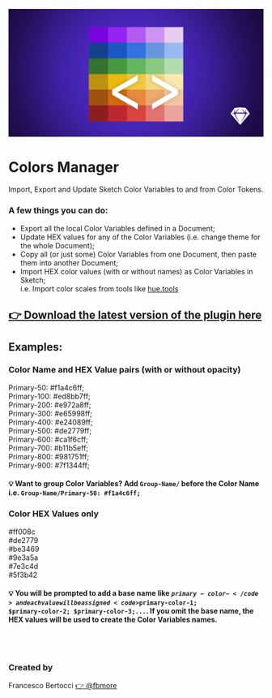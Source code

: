 ![](/Images/Cover.png)
# Colors Manager
Import, Export and Update Sketch Color Variables to and from Color Tokens.

### A few things you can do:
- Export all the local Color Variables defined in a Document;<br>
- Update HEX values for any of the Color Variables (i.e. change theme for the whole Document);<br>
- Copy all (or just some) Color Variables from one Document, then paste them into another Document;<br>
- Import HEX color values (with or without names) as Color Variables in Sketch;<br>
  i.e. Import color scales from tools like [hue.tools](https://hue.tools/mix?format=hex&colors=ff008cff%3B5f3b42ff&steps=6&view=steps&mode=lch)

## [👉 Download the latest version of the plugin here](https://github.com/fbmore/Colors-Manager-Sketch-Plugin/raw/main/Colors-Manager.sketchplugin.zip)


## Examples:

### Color Name and HEX Value pairs (with or without opacity)
Primary-50: #f1a4c6ff;<br>
Primary-100: #ed8bb7ff;<br>
Primary-200: #e972a8ff;<br>
Primary-300: #e65998ff;<br>
Primary-400: #e24089ff;<br>
Primary-500: #de2779ff;<br>
Primary-600: #ca1f6cff;<br>
Primary-700: #b11b5eff;<br>
Primary-800: #981751ff;<br>
Primary-900: #7f1344ff;<br>

#### 💡 Want to group Color Variables? Add <code>Group-Name/</code> before the Color Name i.e. <code>Group-Name/Primary-50: #f1a4c6ff;</code>

### Color HEX Values only
#ff008c<br>
#de2779<br>
#be3469<br>
#9e3a5a<br>
#7e3c4d<br>
#5f3b42<br>

#### 💡 You will be prompted to add a base name like <code>$primary-color-</code> and each value will be assigned <code>$primary-color-1; $primary-color-2; $primary-color-3;...</code>. If you omit the base name, the HEX values will be used to create the Color Variables names.


<br><br>
### Created by
Francesco Bertocci
[👉 @fbmore](https://twitter.com/fbmore)
